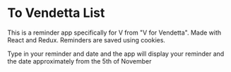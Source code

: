 # To Vendetta List

This is a reminder app specifically for V from "V for Vendetta". Made with React and Redux. Reminders are saved using cookies.

Type in your reminder and date and the app will display your reminder and the date approximately from the 5th of November
